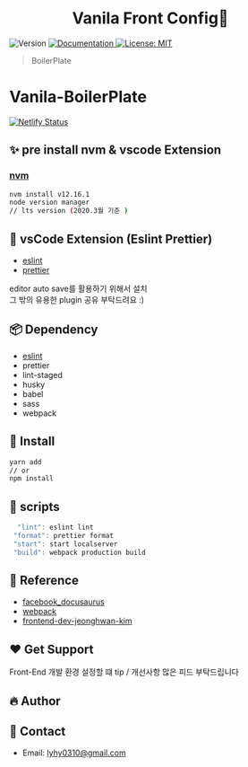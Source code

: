 <h1 align="center">Vanila Front Config👋</h1>
<p>
  <img alt="Version" src="https://img.shields.io/badge/version-0.1.0-blue.svg?cacheSeconds=2592000" />
  <a href="localhost:8080" target="_blank">
    <img alt="Documentation" src="https://img.shields.io/badge/documentation-yes-brightgreen.svg" />
  </a>
  <a href="MIT" target="_blank">
    <img alt="License: MIT" src="https://img.shields.io/badge/License-MIT-yellow.svg" />
  </a>
</p>

> BoilerPlate


# Vanila-BoilerPlate

[![Netlify Status](https://api.netlify.com/api/v1/badges/c38437f3-5dbb-4bf5-9a11-dac7c1a068b7/deploy-status)](https://app.netlify.com/sites/vanila-boilerplate/deploys)

## ✨ pre install nvm & vscode Extension  

### [nvm](https://github.com/nvm-sh/nvm)
```sh
nvm install v12.16.1
node version manager
// lts version (2020.3월 기준 )
```
## 👐 vsCode Extension (Eslint Prettier) 

- [eslint](https://marketplace.visualstudio.com/items?itemName=dbaeumer.vscode-eslint)
- [prettier](https://marketplace.visualstudio.com/items?itemName=esbenp.prettier-vscode)

editor auto save를 활용하기 위해서 설치 <br> 
그 밖의 유용한 plugin 공유 부탁드려요 :) 


## 📦 Dependency

- [eslint](https://eslint.org/docs/user-guide/getting-started)
- prettier
- lint-staged
- husky
- babel 
- sass
- webpack


## 🔧 Install 
```sh
yarn add 
// or
npm install 

```
## 🌱 scripts
```js
  "lint": eslint lint 
 "format": prettier format
 "start": start localserver
 "build": webpack production build  
```

## 📝 Reference

- [facebook_docusaurus](https://github.com/facebook/docusaurus)
- [webpack](https://joshua1988.github.io/webpack-guide/webpack/what-is-webpack.html#%EC%9B%B9%ED%8C%A9%EC%9D%B4%EB%9E%80)
- [frontend-dev-jeonghwan-kim](https://github.com/jeonghwan-kim/lecture-frontend-dev-env)

## ❤️ Get Support 

Front-End 개발 환경 설정할 떄 tip / 개선사항 많은 피드 부탁드립니다 

## 🔥 Author


## 💌 Contact

* Email: lyhy0310@gmail.com
